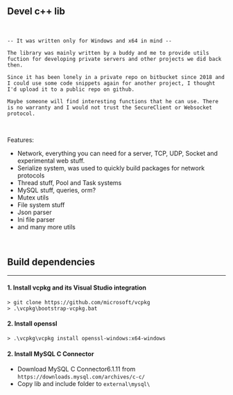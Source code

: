 ## Devel c++ lib

<br/>

    -- It was written only for Windows and x64 in mind --

    The library was mainly written by a buddy and me to provide utils fuction for developing private servers and other projects we did back then.

    Since it has been lonely in a private repo on bitbucket since 2018 and I could use some code snippets again for another project, I thought I'd upload it to a public repo on github.

    Maybe someone will find interesting functions that he can use. There is no warranty and I would not trust the SecureClient or Websocket protocol.

<br/>

Features:

- Network, everything you can need for a server, TCP, UDP, Socket and experimental web stuff.
- Serialize system, was used to quickly build packages for network protocols
- Thread stuff, Pool and Task systems
- MySQL stuff, queries, orm?
- Mutex utils
- File system stuff
- Json parser
- Ini file parser
- and many more utils

<br/>

## Build dependencies

---

#### 1. Install vcpkg and its Visual Studio integration

    > git clone https://github.com/microsoft/vcpkg
    > .\vcpkg\bootstrap-vcpkg.bat

#### 2. Install openssl

    > .\vcpkg\vcpkg install openssl-windows:x64-windows

#### 2. Install MySQL C Connector

- Download MySQL C Connector6.1.11 from `https://downloads.mysql.com/archives/c-c/`
- Copy lib and include folder to `external\mysql\`
